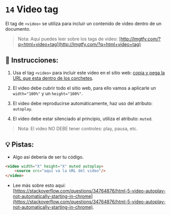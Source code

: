 # `14`  Video tag

El tag de `<video>` se utiliza para incluir un contenido de video dentro de un documento.

> Nota: Aquí puedes leer sobre los tags de video: [http://lmgtfy.com/?q=html+video+tag](http://lmgtfy.com/?q=html+video+tag)

## 📝 Instrucciones:

1. Usa el tag `<video>` para incluir este video en el sitio web: [copia y pega la URL que esta dentro de los corchetes](https://assets.breatheco.de/apis/video/why-pair-programming).

2. El video debe cubrir todo el sitio web, para ello vamos a aplicarle un `width="100%"` y un `height="100%"`.

3. El video debe reproducirse automáticamente, haz uso del atributo: `autoplay`.

4. El video debe estar silenciado al principio, utiliza el atributo: `muted`.

> Nota: El video NO DEBE tener controles: play, pausa, etc.

## 💡 Pistas:

+ Algo así deberia de ser tu código.

```html
<video width="X" height="X" muted autoplay>
	<source src="aquí va la URL del video"/>
</video>
```

+ Lee más sobre esto aquí: [https://stackoverflow.com/questions/34764876/html-5-video-autoplay-not-automatically-starting-in-chrome](https://stackoverflow.com/questions/34764876/html-5-video-autoplay-not-automatically-starting-in-chrome).